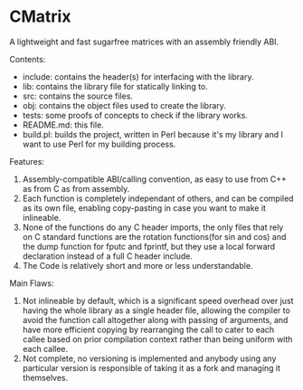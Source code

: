 # CMatrix

A lightweight and fast sugarfree matrices with an assembly friendly ABI.

Contents:
- include: contains the header(s) for interfacing with the library.
- lib: contains the library file for statically linking to.
- src: contains the source files.
- obj: contains the object files used to create the library.
- tests: some proofs of concepts to check if the library works.
- README.md: this file.
- build.pl: builds the project, written in Perl because it's my library and I want to use Perl for my building process.

Features:
1. Assembly-compatible ABI/calling convention, as easy to use from C++ as from C as from assembly.
2. Each function is completely independant of others, and can be compiled as its own file, enabling copy-pasting in case you want to make it inlineable.
3. None of the functions do any C header imports, the only files that rely on C standard functions are the rotation functions(for sin and cos) and the dump function for fputc and fprintf, but they use a local forward declaration instead of a full C header include.
4. The Code is relatively short and more or less understandable.

Main Flaws: 
1. Not inlineable by default, which is a significant speed overhead over just having the whole library as a single header file,
   allowing the compiler to avoid the function call altogether along with passing of arguments, and have more efficient copying by
   rearranging the call to cater to each callee based on prior compilation context rather than being uniform with each callee. 
2. Not complete, no versioning is implemented and anybody using any particular version is responsible of taking it as a fork and managing
    it themselves.

